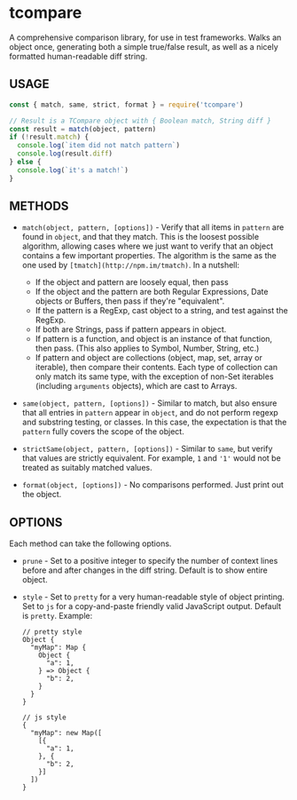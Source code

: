 # tcompare

A comprehensive comparison library, for use in test frameworks.  Walks an
object once, generating both a simple true/false result, as well as a
nicely formatted human-readable diff string.

## USAGE

```js
const { match, same, strict, format } = require('tcompare')

// Result is a TCompare object with { Boolean match, String diff }
const result = match(object, pattern)
if (!result.match) {
  console.log(`item did not match pattern`)
  console.log(result.diff)
} else {
  console.log(`it's a match!`)
}
```

## METHODS

* `match(object, pattern, [options])` - Verify that all items in `pattern` are
  found in `object`, and that they match.  This is the loosest possible
  algorithm, allowing cases where we just want to verify that an object
  contains a few important properties.  The algorithm is the same as
  the one used by `[tmatch](http://npm.im/tmatch)`.  In a nutshell:

    * If the object and pattern are loosely equal, then pass
    * If the object and the pattern are both Regular Expressions, Date objects
      or Buffers, then pass if they're "equivalent".
    * If the pattern is a RegExp, cast object to a string, and test against the
      RegExp.
    * If both are Strings, pass if pattern appears in object.
    * If pattern is a function, and object is an instance of that function,
      then pass.  (This also applies to Symbol, Number, String, etc.)
    * If pattern and object are collections (object, map, set, array or
      iterable), then compare their contents.  Each type of collection can only
      match its same type, with the exception of non-Set iterables (including
      `arguments` objects), which are cast to Arrays.

* `same(object, pattern, [options])` - Similar to match, but also ensure that
  all entries in `pattern` appear in `object`, and do not perform regexp and
  substring testing, or classes.  In this case, the expectation is that the
  `pattern` fully covers the scope of the object.

* `strictSame(object, pattern, [options])` - Similar to `same`, but verify that
  values are strictly equivalent.  For example, `1` and `'1'` would not be
  treated as suitably matched values.

* `format(object, [options])` - No comparisons performed.  Just print out the
  object.

## OPTIONS

Each method can take the following options.

* `prune` - Set to a positive integer to specify the number of context lines
  before and after changes in the diff string.  Default is to show entire
  object.
* `style` - Set to `pretty` for a very human-readable style of object printing.
  Set to `js` for a copy-and-paste friendly valid JavaScript output.  Default
  is `pretty`.  Example:

    ```
    // pretty style
    Object {
      "myMap": Map {
        Object {
          "a": 1,
        } => Object {
          "b": 2,
        }
      }
    }

    // js style
    {
      "myMap": new Map([
        [{
          "a": 1,
        }, {
          "b": 2,
        }]
      ])
    }
    ```
